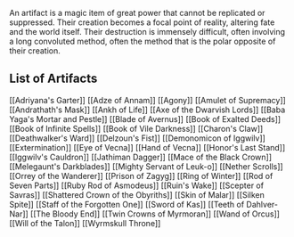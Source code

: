 An artifact is a magic item of great power that cannot be replicated or suppressed. Their creation becomes a focal point of reality, altering fate and the world itself. Their destruction is immensely difficult, often involving a long convoluted method, often the method that is the polar opposite of their creation.

## List of Artifacts
[[Adriyana's Garter]]
[[Adze of Annam]]
[[Agony]]
[[Amulet of Supremacy]]
[[Andrathath's Mask]]
[[Ankh of Life]]
[[Axe of the Dwarvish Lords]]
[[Baba Yaga's Mortar and Pestle]]
[[Blade of Avernus]]
[[Book of Exalted Deeds]]
[[Book of Infinite Spells]]
[[Book of Vile Darkness]]
[[Charon's Claw]]
[[Deathwalker's Ward]]
[[Delzoun's Fist]]
[[Demonomicon of Iggwilv]]
[[Extermination]]
[[Eye of Vecna]]
[[Hand of Vecna]]
[[Honor's Last Stand]]
[[Iggwilv's Cauldron]]
[[Jathiman Dagger]]
[[Mace of the Black Crown]]
[[Melegaunt's Darkblades]]
[[Mighty Servant of Leuk-o]]
[[Nether Scrolls]]
[[Orrey of the Wanderer]]
[[Prison of Zagyg]]
[[Ring of Winter]]
[[Rod of Seven Parts]]
[[Ruby Rod of Asmodeus]]
[[Ruin's Wake]]
[[Scepter of Savras]]
[[Shattered Crown of the Obyriths]]
[[Skin of Malar]]
[[Silken Spite]]
[[Staff of the Forgotten One]]
[[Sword of Kas]]
[[Teeth of Dahlver-Nar]]
[[The Bloody End]]
[[Twin Crowns of Myrmoran]]
[[Wand of Orcus]]
[[Will of the Talon]]
[[Wyrmskull Throne]]